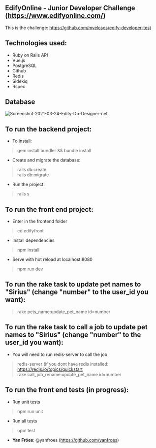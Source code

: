 ## EdifyOnline - Junior Developer Challenge (https://www.edifyonline.com/)

This is the challenge: https://github.com/mvelosos/edify-developer-test
 
## Technologies used:
* Ruby on Rails API
* Vue.js
* PostgreSQL
* Github
* Redis
* Sidekiq
* Rspec

## Database
<img style="max-height:100px" src="https://i.ibb.co/9ZHSpV9/Screenshot-2021-03-24-Edify-Db-Designer-net.png" alt="Screenshot-2021-03-24-Edify-Db-Designer-net" border="0">

## To run the backend project:
* To install:
> gem install bundler && bundle install
* Create and migrate the database:
> rails db:create <br>
> rails db:migrate
* Run the project:
> rails s

## To run the front end project:
* Enter in the frontend folder
> cd edifyfront
* Install dependencies
> npm install
* Serve with hot reload at localhost:8080
> npm run dev

## To run the rake task to update pet names to "Sirius" (change "number" to the user_id you want):
> rake pets_name:update_pet_name id=number

## To run the rake task to call a job to update pet names to "Sirius" (change "number" to the user_id you want):
* You will need to run redis-server to call the job
> redis-server (if you dont have redis installed: https://redis.io/topics/quickstart<br>
> rake call_job_rename:update_pet_name id=number<br>

## To run the front end tests (in progress):
* Run unit tests
> npm run unit
* Run all tests
> npm test

* **Yan Fróes**: @yanfroes (https://github.com/yanfroes)
